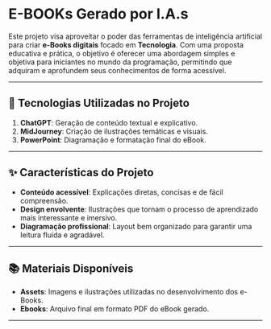 # E-BOOKs Gerado por I.A.s

Este projeto visa aproveitar o poder das ferramentas de inteligência artificial para criar **e-Books digitais** focado em **Tecnologia**. Com uma proposta educativa e prática, o objetivo é oferecer uma abordagem simples e objetiva para iniciantes no mundo da programação, permitindo que adquiram e aprofundem seus conhecimentos de forma acessível.

---

## 🚀 Tecnologias Utilizadas no Projeto
1. **ChatGPT**: Geração de conteúdo textual e explicativo.
2. **MidJourney**: Criação de ilustrações temáticas e visuais.
3. **PowerPoint**: Diagramação e formatação final do eBook.

---

## ✨ Características do Projeto
- **Conteúdo acessível**: Explicações diretas, concisas e de fácil compreensão.
- **Design envolvente**: Ilustrações que tornam o processo de aprendizado mais interessante e imersivo.
- **Diagramação profissional**: Layout bem organizado para garantir uma leitura fluida e agradável.

---

## 📚 Materiais Disponíveis
- **Assets**: Imagens e ilustrações utilizadas no desenvolvimento dos e-Books.
- **Ebooks**: Arquivo final em formato PDF do eBook gerado.

---
